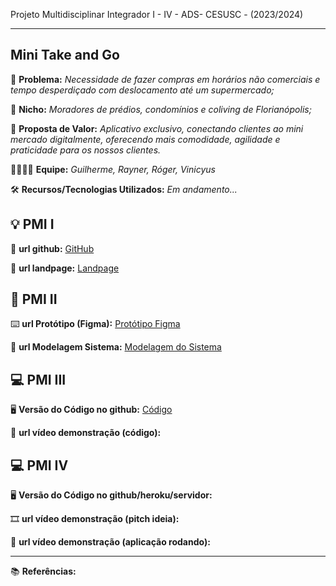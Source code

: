 Projeto Multidisciplinar Integrador I - IV - ADS- CESUSC - (2023/2024)

-------------------
## Mini Take and Go


🙁 **Problema:** *Necessidade de fazer compras em horários não comerciais e tempo desperdiçado com deslocamento até um supermercado;*


🙂 **Nicho:** *Moradores de prédios, condomínios e coliving de Florianópolis;*

🎁 **Proposta de Valor:** *Aplicativo exclusivo, conectando clientes ao mini mercado digitalmente, oferecendo mais comodidade, agilidade e praticidade para os nossos clientes.*

🧑‍💻👩‍💻 **Equipe:** *Guilherme, Rayner, Róger, Vinicyus*

🛠️ **Recursos/Tecnologias Utilizados:** *Em andamento...*

💡 PMI I
-------------------

🔗 **url github:**  [GitHub](https://github.com/guilhermedcl/projetoPMI-II) 

🛬 **url landpage:** [Landpage](https://guilhermedcl.github.io/projetoPMI-II/)

📲 PMI II
-------------------

⌨️ **url Protótipo (Figma):** [Protótipo Figma](https://www.figma.com/file/NnsU7i3ua3TRxtLkYQJfKG/Prot%C3%B3tipo-naveg%C3%A1vel-APP-PMI?type=design&node-id=0%3A1&mode=design&t=Wi4GQsYcVJkuVpxM-1)

📝 **url Modelagem Sistema:** [Modelagem do Sistema](https://github.com/guilhermedcl/projetoPMI-II/tree/main/diagramas)

💻 PMI III
-------------------

🖥️ **Versão do Código no github:** [Código](https://github.com/vinicyusads11/appMiniTakeAndGo)

🎥 **url vídeo demonstração (código):**

💻 PMI IV
-------------------

🖥️ **Versão do Código no github/heroku/servidor:**

🎞️ **url vídeo demonstração (pitch ideia):**

🎥 **url vídeo demonstração (aplicação rodando):**

-------------------

📚 **Referências:**
